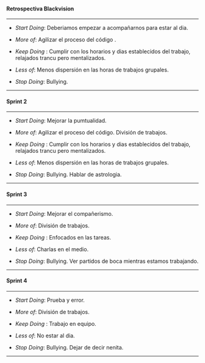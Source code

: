 #### Retrospectiva Blackvision

***

- *Start Doing*: Deberiamos empezar a acompañarnos para estar al dia.

- *More of*: Agilizar el proceso del código .

- *Keep Doing* : Cumplir con los horarios y dias establecidos del trabajo, relajados trancu pero mentalizados.

- *Less of*: Menos dispersión en las horas de trabajos grupales.

- *Stop Doing*: Bullying. 

***

#### Sprint 2

***

- *Start Doing*: Mejorar la pumtualidad.

- *More of*: Agilizar el proceso del código. División de trabajos.

- *Keep Doing* : Cumplir con los horarios y dias establecidos del trabajo, relajados trancu pero mentalizados. 

- *Less of*: Menos dispersión en las horas de trabajos grupales. 

- *Stop Doing*: Bullying. Hablar de astrologia.

***

#### Sprint 3

***

- *Start Doing*: Mejorar el compañerismo.

- *More of*: División de trabajos.

- *Keep Doing* : Enfocados en las tareas. 

- *Less of*: Charlas en el medio. 

- *Stop Doing*: Bullying. Ver partidos de boca mientras estamos trabajando.

***

#### Sprint 4

***

- *Start Doing*: Prueba y error.

- *More of*: División de trabajos.

- *Keep Doing* : Trabajo en equipo. 

- *Less of*: No estar al dia. 

- *Stop Doing*: Bullying. Dejar de decir nenita.

***